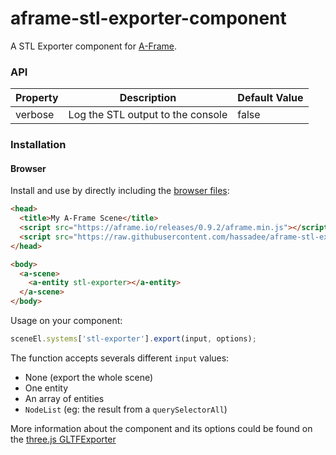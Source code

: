 # aframe-stl-exporter-component

A STL Exporter component for [A-Frame](htts://aframe.io).

### API

| Property | Description | Default Value |
| -------- | ----------- | ------------- |
| verbose  | Log the STL output to the console | false |

### Installation

#### Browser

Install and use by directly including the [browser files](dist):
```html
<head>
  <title>My A-Frame Scene</title>
  <script src="https://aframe.io/releases/0.9.2/aframe.min.js"></script>
  <script src="https://raw.githubusercontent.com/hassadee/aframe-stl-exporter-component/master/dist/aframe-stl-exporter-component.min.js"></script>
</head>

<body>
  <a-scene>
    <a-entity stl-exporter></a-entity>
  </a-scene>
</body>
```

Usage on your component:

```javascript
sceneEl.systems['stl-exporter'].export(input, options);
```

The function accepts severals different `input` values:
* None (export the whole scene)
* One entity
* An array of entities
* `NodeList` (eg: the result from a `querySelectorAll`)

More information about the component and its options could be found on the [three.js GLTFExporter](https://threejs.org/docs/#examples/exporters/STLExporter)